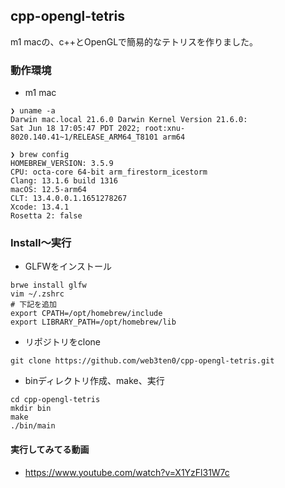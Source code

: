 ## cpp-opengl-tetris

m1 macの、c++とOpenGLで簡易的なテトリスを作りました。

### 動作環境
- m1 mac

```
❯ uname -a
Darwin mac.local 21.6.0 Darwin Kernel Version 21.6.0:
Sat Jun 18 17:05:47 PDT 2022; root:xnu-8020.140.41~1/RELEASE_ARM64_T8101 arm64

❯ brew config
HOMEBREW_VERSION: 3.5.9
CPU: octa-core 64-bit arm_firestorm_icestorm
Clang: 13.1.6 build 1316
macOS: 12.5-arm64
CLT: 13.4.0.0.1.1651278267
Xcode: 13.4.1
Rosetta 2: false
```

### Install〜実行

- GLFWをインストール

```
brwe install glfw
vim ~/.zshrc
# 下記を追加
export CPATH=/opt/homebrew/include
export LIBRARY_PATH=/opt/homebrew/lib
```

- リポジトリをclone

```
git clone https://github.com/web3ten0/cpp-opengl-tetris.git
```

- binディレクトリ作成、make、実行

```
cd cpp-opengl-tetris
mkdir bin
make
./bin/main
```

#### 実行してみてる動画
- https://www.youtube.com/watch?v=X1YzFl31W7c

